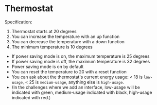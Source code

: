 # Thermostat

Specification:

1. Thermostat starts at 20 degrees
2. You can increase the temperature with an up function
3. You can decrease the temperature with a down function
4. The minimum temperature is 10 degrees
* If power saving mode is on, the maximum temperature is 25 degrees
* If power saving mode is off, the maximum temperature is 32 degrees
* Power saving mode is on by default
* You can reset the temperature to 20 with a reset function
* You can ask about the thermostat's current energy usage: < 18 is `low-usage`, < 25 is `medium-usage`, anything else is `high-usage`.
* (In the challenges where we add an interface, low-usage will be indicated with green, medium-usage indicated with black, high-usage indicated with red.)


